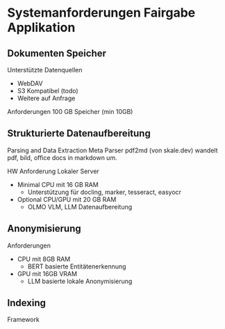 # Systemanforderungen Fairgabe Applikation

## Dokumenten Speicher

Unterstützte Datenquellen

- WebDAV
- S3 Kompatibel (todo)
- Weitere auf Anfrage

Anforderungen
100 GB Speicher (min 10GB)

## Strukturierte Datenaufbereitung

Parsing and Data Extraction
Meta Parser pdf2md (von skale.dev) wandelt pdf, bild, office docs in markdown um.

HW Anforderung
Lokaler Server

- Minimal CPU mit 16 GB RAM
  - Unterstützung für docling, marker, tesseract, easyocr
- Optional CPU/GPU mit 20 GB RAM
  - OLMO VLM, LLM Datenaufbereitung

## Anonymisierung

Anforderungen

- CPU mit 8GB RAM
  - BERT basierte Entitätenerkennung
- GPU mit 16GB VRAM
  - LLM basierte lokale Anonymisierung

## Indexing

Framework
